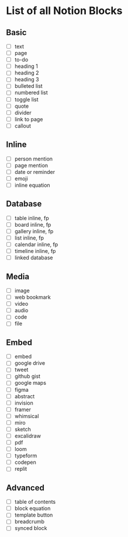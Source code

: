 # List of all Notion Blocks

## Basic
- [ ] text
- [ ] page
- [ ] to-do
- [ ] heading 1
- [ ] heading 2
- [ ] heading 3
- [ ] bulleted list
- [ ] numbered list
- [ ] toggle list
- [ ] quote
- [ ] divider
- [ ] link to page
- [ ] callout

## Inline
- [ ] person mention
- [ ] page mention
- [ ] date or reminder
- [ ] emoji
- [ ] inline equation

## Database
- [ ] table inline, fp
- [ ] board inline, fp
- [ ] gallery inline, fp
- [ ] list inline, fp
- [ ] calendar inline, fp
- [ ] timeline inline, fp
- [ ] linked database

## Media
- [ ] image
- [ ] web bookmark
- [ ] video
- [ ] audio
- [ ] code
- [ ] file

## Embed
- [ ] embed
- [ ] google drive
- [ ] tweet
- [ ] github gist
- [ ] google maps
- [ ] figma
- [ ] abstract
- [ ] invision
- [ ] framer
- [ ] whimsical
- [ ] miro
- [ ] sketch
- [ ] excalidraw
- [ ] pdf
- [ ] loom
- [ ] typeform
- [ ] codepen
- [ ] replit

## Advanced
- [ ] table of contents
- [ ] block equation
- [ ] template button
- [ ] breadcrumb
- [ ] synced block
